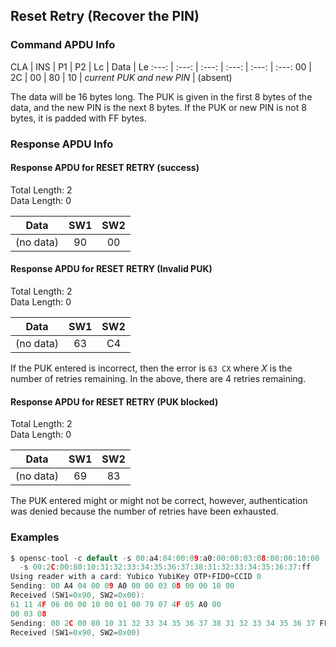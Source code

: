 <!-- Copyright 2021 Yubico AB

Licensed under the Apache License, Version 2.0 (the "License");
you may not use this file except in compliance with the License.
You may obtain a copy of the License at

    http://www.apache.org/licenses/LICENSE-2.0

Unless required by applicable law or agreed to in writing, software
distributed under the License is distributed on an "AS IS" BASIS,
WITHOUT WARRANTIES OR CONDITIONS OF ANY KIND, either express or implied.
See the License for the specific language governing permissions and
limitations under the License. -->


## Reset Retry (Recover the PIN)

### Command APDU Info

CLA | INS | P1 | P2 | Lc | Data | Le
:---: | :---: | :---: | :---: | :---: | :---:
00 | 2C | 00 | 80 | 10 | *current PUK and new PIN* | (absent)

The data will be 16 bytes long. The PUK is given in the first 8 bytes of the data,
and the new PIN is the next 8 bytes. If the PUK or new PIN is not 8 bytes, it is padded
with FF bytes.

### Response APDU Info

#### Response APDU for RESET RETRY (success)

Total Length: 2\
Data Length: 0

Data | SW1 | SW2
:---: | :---: | :---:
(no data) | 90 | 00

#### Response APDU for RESET RETRY (Invalid PUK)

Total Length: 2\
Data Length: 0

Data | SW1 | SW2
:---: | :---: | :---:
(no data) | 63 | C4

If the PUK entered is incorrect, then the error is `63 CX` where *X* is the number of
retries remaining. In the above, there are 4 retries remaining.

#### Response APDU for RESET RETRY (PUK blocked)

Total Length: 2\
Data Length: 0

Data | SW1 | SW2
:---: | :---: | :---:
(no data) | 69 | 83

The PUK entered might or might not be correct, however, authentication was denied
because the number of retries have been exhausted.

### Examples

```C
$ opensc-tool -c default -s 00:a4:04:00:09:a0:00:00:03:08:00:00:10:00
  -s 00:2C:00:80:10:31:32:33:34:35:36:37:38:31:32:33:34:35:36:37:ff
Using reader with a card: Yubico YubiKey OTP+FIDO+CCID 0
Sending: 00 A4 04 00 09 A0 00 00 03 08 00 00 10 00
Received (SW1=0x90, SW2=0x00):
61 11 4F 06 00 00 10 00 01 00 79 07 4F 05 A0 00
00 03 08
Sending: 00 2C 00 80 10 31 32 33 34 35 36 37 38 31 32 33 34 35 36 37 FF
Received (SW1=0x90, SW2=0x00)
```

